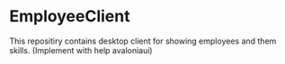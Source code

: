# EmployeeClient
This repositiry contains desktop client for showing employees and them skills. (Implement with help avaloniaui)
